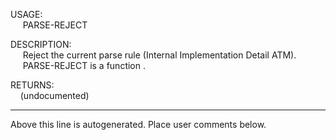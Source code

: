 USAGE:  
&nbsp;&nbsp;&nbsp;&nbsp;&nbsp;PARSE-REJECT&nbsp;&nbsp;  
  
DESCRIPTION:  
&nbsp;&nbsp;&nbsp;&nbsp;&nbsp;Reject&nbsp;the&nbsp;current&nbsp;parse&nbsp;rule&nbsp;(Internal&nbsp;Implementation&nbsp;Detail&nbsp;ATM).  
&nbsp;&nbsp;&nbsp;&nbsp;&nbsp;PARSE-REJECT&nbsp;is&nbsp;a&nbsp;function&nbsp;.  
  
RETURNS:  
&nbsp;&nbsp;&nbsp;&nbsp;(undocumented)  
___
Above this line is autogenerated. Place user comments below.